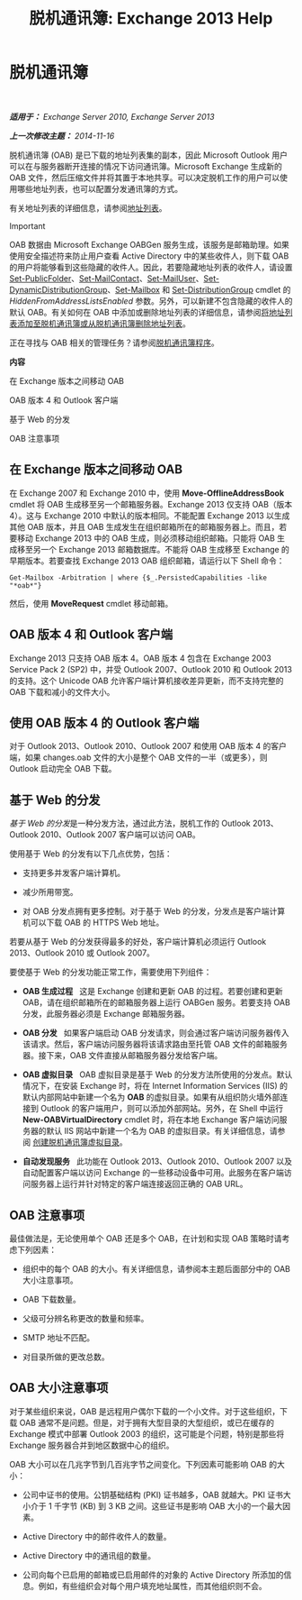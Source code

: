 ﻿---
title: '脱机通讯簿: Exchange 2013 Help'
TOCTitle: 脱机通讯簿
ms:assetid: a6bcb072-4ab9-400e-a5d0-c05264629097
ms:mtpsurl: https://technet.microsoft.com/zh-cn/library/Bb232155(v=EXCHG.150)
ms:contentKeyID: 50491260
ms.date: 01/11/2018
mtps_version: v=EXCHG.150
ms.translationtype: HT
---

# 脱机通讯簿

 

_**适用于：** Exchange Server 2010, Exchange Server 2013_

_**上一次修改主题：** 2014-11-16_

脱机通讯簿 (OAB) 是已下载的地址列表集的副本，因此 Microsoft Outlook 用户可以在与服务器断开连接的情况下访问通讯簿。Microsoft Exchange 生成新的 OAB 文件，然后压缩文件并将其置于本地共享。可以决定脱机工作的用户可以使用哪些地址列表，也可以配置分发通讯簿的方式。

有关地址列表的详细信息，请参阅[地址列表](address-lists-exchange-2013-help.md)。

> [!IMPORTANT]  
> OAB 数据由 Microsoft Exchange OABGen 服务生成，该服务是邮箱助理。如果使用安全描述符来防止用户查看 Active Directory 中的某些收件人，则下载 OAB 的用户将能够看到这些隐藏的收件人。因此，若要隐藏地址列表的收件人，请设置 <a href="https://technet.microsoft.com/zh-cn/library/aa998596(v=exchg.150)">Set-PublicFolder</a>、<a href="https://technet.microsoft.com/zh-cn/library/aa995950(v=exchg.150)">Set-MailContact</a>、<a href="https://technet.microsoft.com/zh-cn/library/aa995971(v=exchg.150)">Set-MailUser</a>、<a href="https://technet.microsoft.com/zh-cn/library/bb123796(v=exchg.150)">Set-DynamicDistributionGroup</a>、<a href="https://technet.microsoft.com/zh-cn/library/bb123981(v=exchg.150)">Set-Mailbox</a> 和 <a href="https://technet.microsoft.com/zh-cn/library/bb124955(v=exchg.150)">Set-DistributionGroup</a> cmdlet 的 <em>HiddenFromAddressListsEnabled</em> 参数。另外，可以新建不包含隐藏的收件人的默认 OAB。有关如何在 OAB 中添加或删除地址列表的详细信息，请参阅<a href="add-an-address-list-to-or-remove-an-address-list-from-an-offline-address-book-exchange-2013-help.md">将地址列表添加至脱机通讯簿或从脱机通讯簿删除地址列表</a>。


正在寻找与 OAB 相关的管理任务？请参阅[脱机通讯簿程序](offline-address-book-procedures-exchange-2013-help.md)。

**内容**

在 Exchange 版本之间移动 OAB

OAB 版本 4 和 Outlook 客户端

基于 Web 的分发

OAB 注意事项

## 在 Exchange 版本之间移动 OAB

在 Exchange 2007 和 Exchange 2010 中，使用 **Move-OfflineAddressBook** cmdlet 将 OAB 生成移至另一个邮箱服务器。Exchange 2013 仅支持 OAB（版本 4）。这与 Exchange 2010 中默认的版本相同。不能配置 Exchange 2013 以生成其他 OAB 版本，并且 OAB 生成发生在组织邮箱所在的邮箱服务器上。而且，若要移动 Exchange 2013 中的 OAB 生成，则必须移动组织邮箱。只能将 OAB 生成移至另一个 Exchange 2013 邮箱数据库。不能将 OAB 生成移至 Exchange 的早期版本。若要查找 Exchange 2013 OAB 组织邮箱，请运行以下 Shell 命令：

    Get-Mailbox -Arbitration | where {$_.PersistedCapabilities -like "*oab*"}

然后，使用 **MoveRequest** cmdlet 移动邮箱。

## OAB 版本 4 和 Outlook 客户端

Exchange 2013 只支持 OAB 版本 4。OAB 版本 4 包含在 Exchange 2003 Service Pack 2 (SP2) 中，并受 Outlook 2007、Outlook 2010 和 Outlook 2013 的支持。这个 Unicode OAB 允许客户端计算机接收差异更新，而不支持完整的 OAB 下载和减小的文件大小。

## 使用 OAB 版本 4 的 Outlook 客户端

对于 Outlook 2013、Outlook 2010、Outlook 2007 和使用 OAB 版本 4 的客户端，如果 changes.oab 文件的大小是整个 OAB 文件的一半（或更多），则 Outlook 启动完全 OAB 下载。

## 基于 Web 的分发

*基于 Web 的分发*是一种分发方法，通过此方法，脱机工作的 Outlook 2013、Outlook 2010、Outlook 2007 客户端可以访问 OAB。

使用基于 Web 的分发有以下几点优势，包括：

  - 支持更多并发客户端计算机。

  - 减少所用带宽。

  - 对 OAB 分发点拥有更多控制。对于基于 Web 的分发，分发点是客户端计算机可以下载 OAB 的 HTTPS Web 地址。

若要从基于 Web 的分发获得最多的好处，客户端计算机必须运行 Outlook 2013、Outlook 2010 或 Outlook 2007。

要使基于 Web 的分发功能正常工作，需要使用下列组件：

  - **OAB 生成过程**   这是 Exchange 创建和更新 OAB 的过程。若要创建和更新 OAB，请在组织邮箱所在的邮箱服务器上运行 OABGen 服务。若要支持 OAB 分发，此服务器必须是 Exchange 邮箱服务器。

  - **OAB 分发**   如果客户端启动 OAB 分发请求，则会通过客户端访问服务器传入该请求。然后，客户端访问服务器将该请求路由至托管 OAB 文件的邮箱服务器。接下来，OAB 文件直接从邮箱服务器分发给客户端。

  - **OAB 虚拟目录**   OAB 虚拟目录是基于 Web 的分发方法所使用的分发点。默认情况下，在安装 Exchange 时，将在 Internet Information Services (IIS) 的默认内部网站中新建一个名为 **OAB** 的虚拟目录。如果有从组织防火墙外部连接到 Outlook 的客户端用户，则可以添加外部网站。另外，在 Shell 中运行 **New-OABVirtualDirectory** cmdlet 时，将在本地 Exchange 客户端访问服务器的默认 IIS 网站中新建一个名为 OAB 的虚拟目录。有关详细信息，请参阅 [创建脱机通讯簿虚拟目录](create-an-offline-address-book-virtual-directory-exchange-2013-help.md)。

  - **自动发现服务**   此功能在 Outlook 2013、Outlook 2010、Outlook 2007 以及自动配置客户端以访问 Exchange 的一些移动设备中可用。此服务在客户端访问服务器上运行并针对特定的客户端连接返回正确的 OAB URL。

## OAB 注意事项

最佳做法是，无论使用单个 OAB 还是多个 OAB，在计划和实现 OAB 策略时请考虑下列因素：

  - 组织中的每个 OAB 的大小。有关详细信息，请参阅本主题后面部分中的 OAB 大小注意事项。

  - OAB 下载数量。

  - 父级可分辨名称更改的数量和频率。

  - SMTP 地址不匹配。

  - 对目录所做的更改总数。

## OAB 大小注意事项

对于某些组织来说，OAB 是远程用户偶尔下载的一个小文件。对于这些组织，下载 OAB 通常不是问题。但是，对于拥有大型目录的大型组织，或已在缓存的 Exchange 模式中部署 Outlook 2003 的组织，这可能是个问题，特别是那些将 Exchange 服务器合并到地区数据中心的组织。

OAB 大小可以在几兆字节到几百兆字节之间变化。下列因素可能影响 OAB 的大小：

  - 公司中证书的使用。公钥基础结构 (PKI) 证书越多，OAB 就越大。PKI 证书大小介于 1 千字节 (KB) 到 3 KB 之间。这些证书是影响 OAB 大小的一个最大因素。

  - Active Directory 中的邮件收件人的数量。

  - Active Directory 中的通讯组的数量。

  - 公司向每个已启用的邮箱或已启用邮件的对象的 Active Directory 所添加的信息。例如，有些组织会对每个用户填充地址属性，而其他组织则不会。


